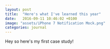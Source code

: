 ```yaml
---
layout: post
title:  "Here's what I've learned this year"
date:   2016-09-11 10:46:02 +0100
image: "assets/iPhone 7 Notification Mock.png"
categories: journal
---
```

Hey so here's my first case study!
